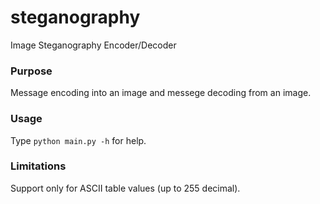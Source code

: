 # steganography
Image Steganography Encoder/Decoder

### Purpose
Message encoding into an image and messege decoding from an image.

### Usage
Type `python main.py -h` for help.

### Limitations
Support only for ASCII table values (up to 255 decimal).
